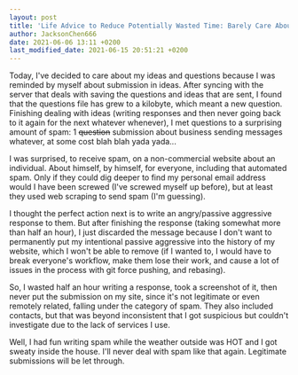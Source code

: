 ```yaml
---
layout: post
title: 'Life Advice to Reduce Potentially Wasted Time: Barely Care About Spam'
author: JacksonChen666
date: 2021-06-06 13:11 +0200
last_modified_date: 2021-06-15 20:51:21 +0200
---
```

Today, I've decided to care about my ideas and questions because I was reminded by myself about submission in ideas.
After syncing with the server that deals with saving the questions and ideas that are sent, I found that the questions file has grew to a kilobyte, which meant a new question.
Finishing dealing with ideas (writing responses and then never going back to it again for the next whatever whenever), I met questions to a surprising amount of spam: 1 ~~question~~ submission about business sending messages whatever, at some cost blah blah yada yada...

I was surprised, to receive spam, on a non-commercial website about an individual.
About himself, by himself, for everyone, including that automated spam.
Only if they could dig deeper to find my personal email address would I have been screwed (I've screwed myself up before), but at least they used web scraping to send spam (I'm guessing).

I thought the perfect action next is to write an angry/passive aggressive response to them.
But after finishing the response (taking somewhat more than half an hour), I just discarded the message because I don't want to permanently put my intentional passive aggressive into the history of my website, which I won't be able to remove (if I wanted to, I would have to break everyone's workflow, make them lose their work, and cause a lot of issues in the process with git force pushing, and rebasing).

So, I wasted half an hour writing a response, took a screenshot of it, then never put the submission on my site, since it's not legitimate or even remotely related, falling under the category of spam.
They also included contacts, but that was beyond inconsistent that I got suspicious but couldn't investigate due to the lack of services I use.

Well, I had fun writing spam while the weather outside was HOT and I got sweaty inside the house. I'll never deal with spam like that again. Legitimate submissions will be let through.